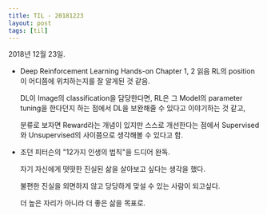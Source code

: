 ```yaml
---
title: TIL - 20181223
layout: post
tags: [til]
---
```


2018년 12월 23일.

- Deep Reinforcement Learning Hands-on Chapter 1, 2 읽음
  RL의 position이 어디쯤에 위치하는지를 잘 알게된 것 같음.

  DL이 Image의 classification을 담당한다면, RL은 그 Model의 parameter tuning을 한다던지 하는 점에서
  DL을 보완해줄 수 있다고 이야기하는 것 같고,

  분류로 보자면 Reward라는 개념이 있지만 스스로 개선한다는 점에서
  Supervised와 Unsupervised의 사이쯤으로 생각해볼 수 있다고 함.

- 조던 피터슨의 "12가지 인생의 법칙"을 드디어 완독.

  자기 자신에게 떳떳한 진실된 삶을 살아보고 싶다는 생각을 했다.

  불편한 진실을 외면하지 않고 당당하게 맞설 수 있는 사람이 되고싶다.

  더 높은 자리가 아니라 더 좋은 삶을 목표로.
